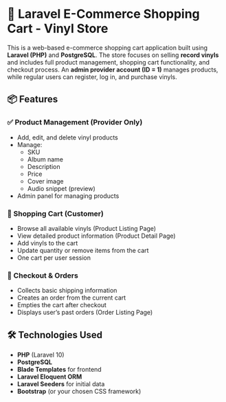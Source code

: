 

# 🎵 Laravel E-Commerce Shopping Cart - Vinyl Store

This is a web-based e-commerce shopping cart application built using **Laravel (PHP)** and **PostgreSQL**. The store focuses on selling **record vinyls** and includes full product management, shopping cart functionality, and checkout process. An **admin provider account (ID = 1)** manages products, while regular users can register, log in, and purchase vinyls.

## 📦 Features

### ✅ Product Management (Provider Only)
- Add, edit, and delete vinyl products
- Manage:
  - SKU
  - Album name
  - Description
  - Price
  - Cover image
  - Audio snippet (preview)
- Admin panel for managing products

### 🛒 Shopping Cart (Customer)
- Browse all available vinyls (Product Listing Page)
- View detailed product information (Product Detail Page)
- Add vinyls to the cart
- Update quantity or remove items from the cart
- One cart per user session

### 🧾 Checkout & Orders
- Collects basic shipping information
- Creates an order from the current cart
- Empties the cart after checkout
- Displays user’s past orders (Order Listing Page)


## 🛠 Technologies Used

- **PHP** (Laravel 10)
- **PostgreSQL**
- **Blade Templates** for frontend
- **Laravel Eloquent ORM**
- **Laravel Seeders** for initial data
- **Bootstrap** (or your chosen CSS framework)


